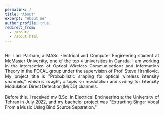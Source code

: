 ```yaml
---
permalink: /
title: "About"
excerpt: "About me"
author_profile: true
redirect_from: 
  - /about/
  - /about.html
---
```

<div style="text-align: justify"> 
<br />
Hi! I am Parham, a MASc Electrical and Computer Engineering student at McMaster University, one of the top 4 universities in Canada. I am working in the intersection of Optical Wireless Communications and Information Theory in the FOCAL group under the supervision of Prof. Steve Hranilovic. My project title is "Probabilistic shaping for optical wireless intensity channels," which is roughly a topic on modulation and coding for Intensity Modulation Direct Detection(IM/DD) channels.
<br />
<br /> 
Before this, I received my B.Sc. in Electrical Engineering at the University of Tehran in July 2022, and my bachelor project was "Extracting Singer Vocal From a Music Using Bind Source Separation."
</div>

<!---
Hi! I am Parham, a senior Electrical Engineering student at the University of Tehran. My major is communications, and I passed some courses in this category such as Digital Communications, Wireless Communications, DSP, Blind Source Separation, Operations Research, Antenna I, Microwave I, and Electromagnetic Fields and Waves. At the moment, I am working on my bachelor project that is "Extracting Singer Vocal From Music Using Bind Source Separation," under supervision of Dr. Saeed Akhavan Behabadi. 
<br />
<br /> 
My research interests include wireless communications, signal and image processing, and coding and information theory. Also, I like biomedical engineering, and its new advancements really impress me.
<br />
<br />
Before coming to University of Tehran, I spent my high school at Allameh Helli High School, affiliated with the National Organization for the Development of Exceptional Talents (NODET), and I got my high school diploma in mathematics and physics major there. Then I took part in Nationwide Iranian University Entrance Exam in Mathematics and Physics and ranked 291 out of about 140,0000 competitors(top 0.2%), thus I got the chance to study at the University of Tehran, one of the most prestigious universities in Iran.
<br />
<br />
This website is created to present my educational experiences and achievements. Please take a moment to explore my website or look at my CV (available in the navigation bar) for concise information.
<br />
**Please note that the website is upgrading now, and you may find some parts incomplete.**
--->

<!---
Being in a competitive educational environment makes me a hardworking, responsible, and organized person. These features and my continual passion for enhancing my knowledge and experience and learning new technologies have equipped me with a unique set of abilities that make me well prepared to pursue further, advanced work in the academic profession. 
--->

